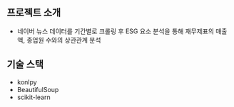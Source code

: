 ## 프로젝트 소개
- 네이버 뉴스 데이터를 기간별로 크롤링 후 ESG 요소 분석을 통해 재무제표의 매출액, 종업원 수와의 상관관계 분석

## 기술 스택
   - konlpy
   - BeautifulSoup
   - scikit-learn
